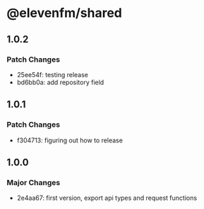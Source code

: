 # @elevenfm/shared

## 1.0.2

### Patch Changes

- 25ee54f: testing release
- bd6bb0a: add repository field

## 1.0.1

### Patch Changes

- f304713: figuring out how to release

## 1.0.0

### Major Changes

- 2e4aa67: first version, export api types and request functions
